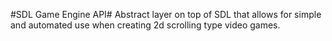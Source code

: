 #SDL Game Engine API#
Abstract layer on top of SDL that allows for simple and automated use when creating 2d scrolling type video games. 